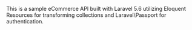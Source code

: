 This is a sample eCommerce API built with Laravel 5.6 utilizing Eloquent Resources for transforming collections and Laravel\Passport for authentication.

